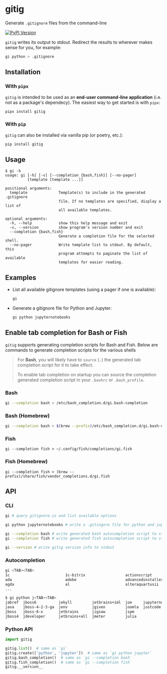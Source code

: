 # gitig

Generate `.gitignore` files from the command-line

[![PyPI Version](https://img.shields.io/pypi/v/gitig.svg)](https://pypi.org/project/gitig/)

`gitig` writes its output to stdout. Redirect the results to wherever makes sense for you, for example:

```bash
gi python > .gitignore
```

## Installation

### With `pipx`

`gitig` is intended to be used as an **end-user command-line application** (i.e. not as a package's dependecy). The easiest way to get started is with `pipx`:

```bash
pipx install gitig
```

### With `pip`

`gitig` can also be installed via vanilla pip (or poetry, etc.):

```bash
pip install gitig
```

## Usage

```text
$ gi -h
usage: gi [-h] [-v] [--completion {bash,fish}] [--no-pager]
          [template [template ...]]

positional arguments:
  template              Template(s) to include in the generated .gitignore
                        file. If no templates are specified, display a list of
                        all available templates.

optional arguments:
  -h, --help            show this help message and exit
  -v, --version         show program's version number and exit
  --completion {bash,fish}
                        Generate a completion file for the selected shell.
  --no-pager            Write template list to stdout. By default, this
                        program attempts to paginate the list of available
                        templates for easier reading.
```

## Examples

- List all available gitignore templates (using a pager if one is available):

  ```bash
  gi
  ```

- Generate a gitignore file for Python and Jupyter:

  ```bash
  gi python jupyternotebooks
  ```

## Enable tab completion for Bash or Fish

`gitig` supports generating completion scripts for Bash and Fish. Below are commands to generate completion scripts for the various shells

> For **Bash**, you will likely have to `source` (`.`) the generated tab completion script for it to take effect.
>
> To enable tab completion on startup you can source the completion generated completion script in your `.bashrc` or `.bash_profile`.

### Bash

```bash
gi --completion bash > /etc/bash_completion.d/gi.bash-completion
```

### Bash (Homebrew)

```bash
gi --completion bash > $(brew --prefix)/etc/bash_completion.d/gi.bash-completion
```

### Fish

```fish
gi --completion fish > ~/.config/fish/completions/gi.fish
```

### Fish (Homebrew)

```fish
gi --completion fish > (brew --prefix)/share/fish/vendor_completions.d/gi.fish
```

## API

### CLI

```bash
gi # query gitignore.io and list available options
```

```bash
gi python jupyternotebooks # write a .gitingore file for python and jupyter to stdout
```

```bash
gi --completion bash # write generated bash autocompletion script to stdout
gi --completion fish # write generated fish autocompletion script to stdout
```

```bash
gi --version # write gitig version info to stdout
```

### Autocompletion

```bash
gi <TAB><TAB>
1c                         1c-bitrix                  actionscript
ada                        adobe                      advancedinstaller          adventuregamestudio
agda                       al                         alteraquartusii            altium
...
```

```bash
$ gi python j<TAB><TAB>
jabref  jboss6          jekyll         jetbrains+iml  joe     jupyternotebooks
java    jboss-4-2-3-ga  jenv           jgiven         joomla  justcode
jboss   jboss-6-x       jetbrains      jigsaw         jspm
jboss4  jdeveloper      jetbrains+all  jmeter         julia
```

### Python API

```python
import gitig

gitig.list()  # same as `gi`
gitig.create(['python', 'jupyter'])  # same as `gi python jupyter`
gitig.bash_completion()  # same as `gi --completion bash`
gitig.fish_completion()  # same as `gi --completion fish`
gitig.__version__
```
